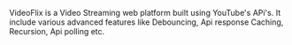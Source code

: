 VideoFlix is a Video Streaming web platform built using YouTube's APi's.
It include various advanced features like Debouncing, Api response Caching, Recursion, Api polling etc.
